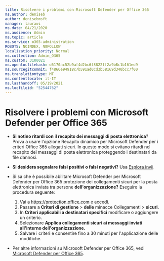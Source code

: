 ```yaml
---
title: Risolvere i problemi con Microsoft Defender per Office 365
ms.author: deniseb
author: denisebmsft
manager: laurawi
ms.date: 04/21/2020
ms.audience: Admin
ms.topic: article
ms.service: o365-administration
ROBOTS: NOINDEX, NOFOLLOW
localization_priority: Normal
ms.collection: Admin_O365
ms.custom: 3100021
ms.openlocfilehash: d6170ac52b9af4d2bc6f8822ff2a9b8c1b161ed9
ms.sourcegitcommit: f4866e94918c7b591ad0cd3b58169d340bcc7f00
ms.translationtype: MT
ms.contentlocale: it-IT
ms.lasthandoff: 05/19/2021
ms.locfileid: "52544762"
---
```

# <a name="troubleshoot-issues-with-microsoft-defender-for-office-365"></a>Risolvere i problemi con Microsoft Defender per Office 365

- **Si notino ritardi con il recapito dei messaggi di posta elettronica**? Prova a usare l'opzione Recapito dinamico per Microsoft Defender per i criteri Office 365 allegati sicuri. In questo modo si evitano ritardi nel recapito dei messaggi di posta elettronica proteggendo i destinatari da file dannosi.
- **Si desidera segnalare falsi positivi o falsi negativi?** Usa [Esplora invii](https://protection.office.com/reportsubmission).
- Si sa che è possibile abilitare Microsoft Defender per Microsoft Defender per Office 365 protezione dei collegamenti sicuri per la posta elettronica inviata tra persone **dell'organizzazione?** Eseguire la procedura seguente:
    1. Vai a https://protection.office.com e accedi.
    2. Passare a **Criteri di gestione**  >  **delle** minacce Collegamenti  >  **sicuri**.
    3. In **Criteri applicabili a destinatari specifici** modificare o aggiungere un criterio.
    4. Selezionare **Applica collegamenti sicuri ai messaggi inviati all'interno dell'organizzazione.**
    5. Salvare i criteri e consentire fino a 30 minuti per l'applicazione delle modifiche.

- Per altre informazioni su Microsoft Defender per Office 365, vedi [Microsoft Defender per Office 365](/microsoft-365/security/office-365-security/office-365-atp).